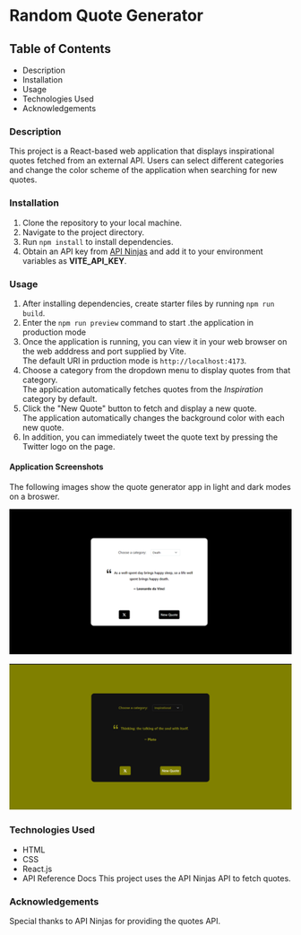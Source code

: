 # Random Quote Generator

## Table of Contents

- Description
- Installation
- Usage
- Technologies Used
- Acknowledgements

### Description

This project is a React-based web application that displays inspirational quotes fetched from an external API. Users can select different categories and change the color scheme of the application when searching for new quotes.

### Installation

1. Clone the repository to your local machine.
2. Navigate to the project directory.
3. Run `npm install` to install dependencies.
4. Obtain an API key from [API Ninjas](https://api-ninjas.com/) and add it to your environment variables as __VITE_API_KEY__.

### Usage

1. After installing dependencies, create starter files by running `npm run build`.
2. Enter the `npm run preview` command to start .the application in production mode
3. Once the application is running, you can view it in your web browser on the web adddress and port supplied by Vite.  
The default URI in prduction mode is `http://localhost:4173`.
4. Choose a category from the dropdown menu to display quotes from that category.  
The application automatically fetches quotes from the *Inspiration* category by default.
5. Click the "New Quote" button to fetch and display a new quote.  
The application automatically changes the background color with each new quote.
6. In addition, you can immediately tweet the quote text by pressing the Twitter logo on the page.

#### Application Screenshots

The following images show the quote generator app in light and dark modes on a broswer.

![Light Mode](./src/assets/image1_light.png)

![Dark Mode](./src/assets/image2_dark.png)

### Technologies Used

- HTML
- CSS
- React.js
- API Reference Docs
This project uses the API Ninjas API to fetch quotes.

### Acknowledgements

Special thanks to API Ninjas for providing the quotes API.
